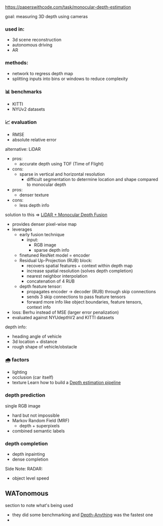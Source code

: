 https://paperswithcode.com/task/monocular-depth-estimation

goal: measuring 3D depth using cameras
### used in:
- 3d scene reconstruction
- autonomous driving
- AR
### methods:
- network to regress depth map
- splitting inputs into bins or windows to reduce complexity

### 📊 benchmarks
- KITTI
- NYUv2 datasets
### 📈 evaluation
- RMSE
- absolute relative error

alternative: LiDAR
- pros:
	- accurate depth using TOF (Time of Flight)
- cons:
	- sparse in vertical and horizontal resolution
		- difficult segmentation to determine location and shape
compared to monocular depth
- pros:
	- denser texture
- cons:
	- less depth info

solution to this => [LiDAR + Monocular Depth Fusion](https://www.ri.cmu.edu/app/uploads/2019/12/20190716-Chen.pdf)
- provides denser pixel-wise map
- leverages
	- early fusion technique
		- input: 
			- RGB image
			- sparse depth info
	- finetuned ResNet model = encoder
	- Residual Up-Projection (RUB) block: 
		- recovers spatial features + context within depth map
		- increase spatial resolution (solves depth completion)
		- nearest neighbor interpolation
		- concatenation of 4 RUB
	- depth feature tensor: 
		- propagates encoder -> decoder (RUB) through skip connections
		- sends 3 skip connections to pass feature tensors
		- forward more info like object boundaries, feature tensors, context info
- loss: Berhu instead of MSE (larger error penalization)
- evaluated against  NYUdepthV2 and KITTI datasets

depth info:
- heading angle of vehicle
- 3d location + distance
- rough shape of vehicle/obstacle

### 🌧️ factors
- lighting
- occlusion (car itself)
- texture
Learn how to build a [Depth estimation pipeline](https://huggingface.co/docs/transformers/main/en/tasks/monocular_depth_estimation) 

### depth prediction
single RGB image
- hard but not impossible
- Markov Random Field (MRF)
	- depth + superpixels
- combined semantic labels
### depth completion
- depth inpainting
- dense completion

Side Note:
RADAR:
- object level speed

## WATonomous
section to note what's being used
- they did some benchmarking and [Depth-Anything](https://github.com/LiheYoung/Depth-Anything) was the fastest one
- 